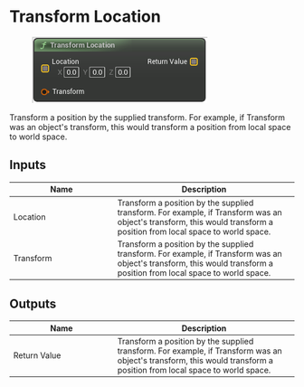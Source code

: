 # Transform Location

<div align="left" data-full-width="false"><figure><img src="../../../../api/Math/Transform/Transform_Location.png" alt=""><figcaption></figcaption></figure></div>

Transform a position by the supplied transform. For example, if Transform was an object's transform, this would transform a position from local space to world space.

## Inputs

<table><thead><tr><th width="170">Name</th><th>Description</th></tr></thead><tbody><tr><td>Location</td><td>Transform a position by the supplied transform. For example, if Transform was an object's transform, this would transform a position from local space to world space.</td></tr><tr><td>Transform</td><td>Transform a position by the supplied transform. For example, if Transform was an object's transform, this would transform a position from local space to world space.</td></tr></tbody></table>

## Outputs

<table><thead><tr><th width="170">Name</th><th>Description</th></tr></thead><tbody><tr><td>Return Value</td><td>Transform a position by the supplied transform. For example, if Transform was an object's transform, this would transform a position from local space to world space.</td></tr></tbody></table>
